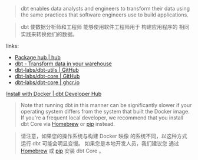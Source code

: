 
[hub]: https://hub.getdbt.com
[site]: https://getdbt.com

[utils-repo]: https://github.com/dbt-labs/dbt-utils.git
[repo]: https://github.com/dbt-labs/dbt-core.git

[ghcr]: https://github.com/dbt-labs/dbt-core/pkgs/container/dbt-core

> dbt enables data analysts and
>  engineers to transform their
>  data using the same practices
>  that software engineers use to
>  build applications.
> 

> dbt 使数据分析师和工程师
> 能够使用软件工程师用于
> 构建应用程序的
> 相同实践来转换他们的数据。
> 

links: 

- [Package hub | hub][hub]
- [dbt - Transform data in your warehouse][site]
- [dbt-labs/dbt-utils | GitHub][utils-repo]
- [dbt-labs/dbt-core | GitHub][repo]
- [dbt-labs/dbt-core | ghcr.io][ghcr]

[Install with Docker | dbt Developer Hub][docs-i-docker]

> Note that running dbt in this manner
>  can be significantly slower if your
>  operating system differs from
>  the system that built the Docker image.
>  If you're a frequent local developer,
>  we recommend that you install
>  dbt Core via [Homebrew][docs-i-hb] or [pip][docs-i-pip] instead.
> 

> 请注意，如果您的操作系统与构建 Docker 映像
> 的系统不同，以这种方式运行 dbt 可能会明显变慢。
> 如果您是本地开发人员，我们建议您
> 通过 [Homebrew][docs-i-hb] 或 [pip][docs-i-pip] 安装 dbt Core 。
> 

[docs-i-docker]: https://docs.getdbt.com/docs/get-started/docker-install
[docs-i-hb]: https://docs.getdbt.com/docs/get-started/homebrew-install
[docs-i-pip]: https://docs.getdbt.com/docs/get-started/pip-install


